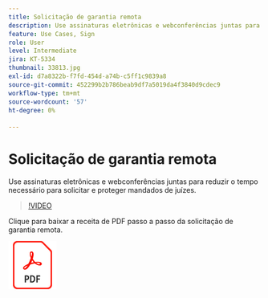 ```yaml
---
title: Solicitação de garantia remota
description: Use assinaturas eletrônicas e webconferências juntas para reduzir o tempo necessário para solicitar e proteger mandados de juízes
feature: Use Cases, Sign
role: User
level: Intermediate
jira: KT-5334
thumbnail: 33813.jpg
exl-id: d7a8322b-f7fd-454d-a74b-c5ff1c9839a8
source-git-commit: 452299b2b786beab9df7a5019da4f3840d9cdec9
workflow-type: tm+mt
source-wordcount: '57'
ht-degree: 0%

---
```


# Solicitação de garantia remota

Use assinaturas eletrônicas e webconferências juntas para reduzir o tempo necessário para solicitar e proteger mandados de juízes.

>[!VIDEO](https://video.tv.adobe.com/v/33813?quality=12&learn=on&hidetitle=true)

Clique para baixar a receita de PDF passo a passo da solicitação de garantia remota.

[![Baixar receita PDF](../assets/acrobat_PDF_96.png)](../assets/UseCaseRecipe-EN-Remote-Warrant-Request.pdf)

